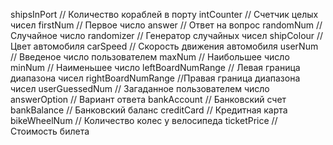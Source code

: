 shipsInPort // Количество кораблей в порту intCounter // Счетчик целых чисел 
firstNum // Первое число
answer // Ответ на вопрос
randomNum // Случайное число
randomizer // Генератор случайных чисел
shipColour // Цвет автомобиля
carSpeed // Скорость движения автомобиля
userNum // Введеное число пользователем
maxNum // Наибольшее число
minNum // Наименьшее число
leftBoardNumRange // Левая граница диапазона чисел
rightBoardNumRange //Правая граница диапазона чисел
userGuessedNum // Загаданное пользователем число
answerOption // Вариант ответа
bankAccount // Банковский счет
bankBalance // Банковский баланс
creditCard // Кредитная карта
bikeWheelNum // Количество колес у велосипеда
ticketPrice // Стоимость билета